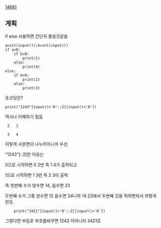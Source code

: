 [14681](https://www.acmicpc.net/problem/14681)

## 계획

if else 사용하면 간단히 풀릴것같음

    a=int(input());b=int(input())
    if a>0:
        if b>0:
            print(1)
        else:
            print(4)
    else:
        if b>0:
            print(2)
        else:
            print(3)
            
 숏코딩은?
 
    print("1243"[input()<'0'::2][input()<'0'])
    
 역시나 이해하기 힘듬
 
     2   1

     3   4
 
이렇게 사분면이 나누어지니까 우선 

"1243"[::2]한 이유는

0으로 시작하면 0 2번 즉 1 4가 출력되고

1으로 시작하면 1 3번 즉 2 3이 출력

즉 첫번째 수가 양수면 14, 음수면 23

두번째 수가 그중 양수면 12 음수면 34니까 14 23에서 두번째 것을 픽하면되서 저렇게 한듯.


        print("3421"[input()>'0'::2][input()>'0'])
        
그렇다면 부등호 부호를바꾸면 1243 이아니라 3421로
